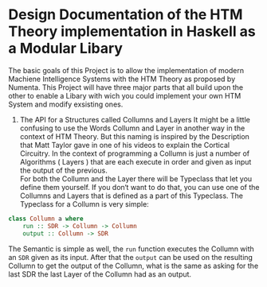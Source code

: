 # Design Documentation of the HTM Theory implementation in Haskell as a Modular Libary
The basic goals of this Project is to allow the implementation of modern Machiene Intelligence Systems with the HTM Theory as proposed by Numenta.
This Project will have three major parts that all build upon the other to enable a Libary with wich you could implement your own HTM System and modify exsisting ones.
1. The API for a Structures called Collumns and Layers
It might be a little confusing to use the Words Collumn and Layer in another way in the context of HTM Theory. 
But this naming is inspired by the Description that Matt Taylor gave in one of his videos
to explain the Cortical Circuitry. 
In the context of programming a Collumn is just a number of Algorithms ( Layers ) 
that are each execute in order and given as input the output of the previous.                        
For both the Collumn and the Layer there will be Typeclass that let you define them yourself. 
If you don‘t want to do that, you can use one of the Collumns and Layers 
that is  defined as a part of this Typeclass.
The Typeclass for a Collumn is very simple:
```haskell
class Collumn a where
    run :: SDR -> Collumn -> Collumn
    output :: Collumn -> SDR
```
The Semantic is simple as well, the `run` function executes the 
Collumn with an `SDR` given as its input.
After that the `output` can be used on the resulting Collumn to
get the output of the Collumn, what is the same as asking
for the last SDR the last Layer of the Collumn had as an output.
